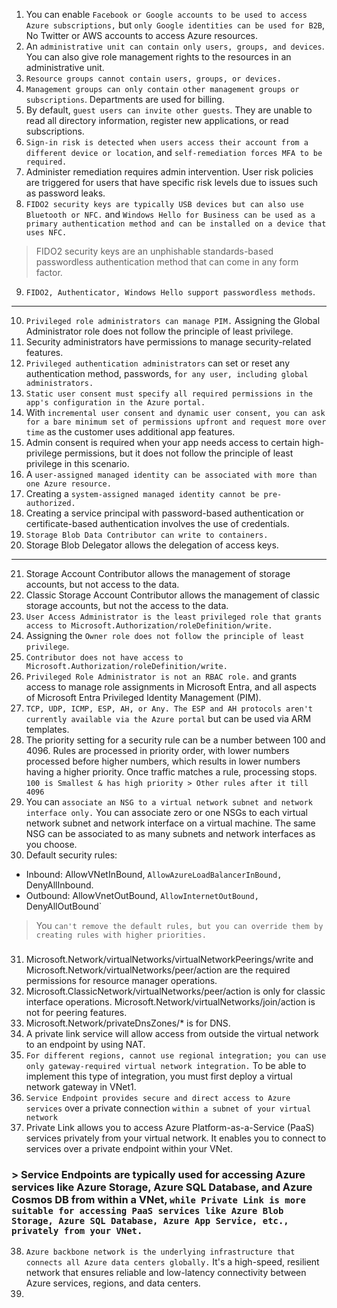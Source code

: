 1. You can enable `Facebook or Google accounts to be used to access Azure subscriptions,` but `only Google identities can be used for B2B`, No Twitter or AWS accounts to access Azure resources.
2. An `administrative unit can contain only users, groups, and devices`. You can also give role management rights to the resources in an administrative unit.
3. `Resource groups cannot contain users, groups, or devices.`
4. `Management groups can only contain other management groups or subscriptions`. Departments are used for billing.
5. By default, `guest users can invite other guests`. They are unable to read all directory information, register new applications, or read subscriptions.
6. `Sign-in risk is detected when users access their account from a different device or location`, and `self-remediation forces MFA to be required.`
7. Administer remediation requires admin intervention. User risk policies are triggered for users that have specific risk levels due to issues such as password leaks.
8. `FIDO2 security keys are typically USB devices but can also use Bluetooth or NFC.` and `Windows Hello for Business can be used as a primary authentication method and can be installed on a device that uses NFC.`
> FIDO2 security keys are an unphishable standards-based passwordless authentication method that can come in any form factor.
9. `FIDO2, Authenticator, Windows Hello support passwordless methods`.

***

10. `Privileged role administrators can manage PIM.` Assigning the Global Administrator role does not follow the principle of least privilege.
11. Security administrators have permissions to manage security-related features.
12. `Privileged authentication administrators` can set or reset any authentication method, passwords, `for any user, including global administrators.`
13. `Static user consent must specify all required permissions in the app's configuration in the Azure portal.`
14. With `incremental user consent and dynamic user consent, you can ask for a bare minimum set of permissions upfront and request more over time` as the customer uses additional app features.
15. Admin consent is required when your app needs access to certain high-privilege permissions, but it does not follow the principle of least privilege in this scenario.
16. A `user-assigned managed identity can be associated with more than one Azure resource.`
17. Creating a `system-assigned managed identity cannot be pre-authorized.`
18. Creating a service principal with password-based authentication or certificate-based authentication involves the use of credentials.
19. `Storage Blob Data Contributor can write to containers.`
20. Storage Blob Delegator allows the delegation of access keys.

***

21. Storage Account Contributor allows the management of storage accounts, but not access to the data.
22. Classic Storage Account Contributor allows the management of classic storage accounts, but not the access to the data.
23. `User Access Administrator is the least privileged role that grants access to Microsoft.Authorization/roleDefinition/write.`
24. Assigning the `Owner role does not follow the principle of least privilege`.
25. `Contributor does not have access to Microsoft.Authorization/roleDefinition/write.`
26. `Privileged Role Administrator is not an RBAC role.` and grants access to manage role assignments in Microsoft Entra, and all aspects of Microsoft Entra Privileged Identity Management (PIM).
27. `TCP, UDP, ICMP, ESP, AH, or Any. The ESP and AH protocols aren't currently available via the Azure portal` but can be used via ARM templates.
28. The priority setting for a security rule can be a number between 100 and 4096. Rules are processed in priority order, with lower numbers processed before higher numbers, which results in lower numbers having a higher priority. Once traffic matches a rule, processing stops. `100 is Smallest & has high priority > Other rules after it till 4096`
29. You can `associate an NSG to a virtual network subnet and network interface only.` You can associate zero or one NSGs to each virtual network subnet and network interface on a virtual machine. The same NSG can be associated to as many subnets and network interfaces as you choose.
30. Default security rules:
- Inbound: AllowVNetInBound, `AllowAzureLoadBalancerInBound,` DenyAllInbound.
- Outbound: AllowVnetOutBound, `AllowInternetOutBound,` DenyAllOutBound`
> You `can't remove the default rules, but you can override them by creating rules with higher priorities.`

###

31. Microsoft.Network/virtualNetworks/virtualNetworkPeerings/write and Microsoft.Network/virtualNetworks/peer/action are the required permissions for resource manager operations.
32. Microsoft.ClassicNetwork/virtualNetworks/peer/action is only for classic interface operations. Microsoft.Network/virtualNetworks/join/action is not for peering features.
33. Microsoft.Network/privateDnsZones/* is for DNS.
34. A private link service will allow access from outside the virtual network to an endpoint by using NAT.
35. `For different regions, cannot use regional integration; you can use only gateway-required virtual network integration.` To be able to implement this type of integration, you must first deploy a virtual network gateway in VNet1.
36. `Service Endpoint provides secure and direct access to Azure services` over a private connection `within a subnet of your virtual network`
37. Private Link allows you to access Azure Platform-as-a-Service (PaaS) services privately from your virtual network. It enables you to connect to services over a private endpoint within your VNet.
### > Service Endpoints are typically used for accessing Azure services like Azure Storage, Azure SQL Database, and Azure Cosmos DB from within a VNet, `while Private Link is more suitable for accessing PaaS services like Azure Blob Storage, Azure SQL Database, Azure App Service, etc., privately from your VNet.`
38. `Azure backbone network is the underlying infrastructure that connects all Azure data centers globally.` It's a high-speed, resilient network that ensures reliable and low-latency connectivity between Azure services, regions, and data centers.
39. 















